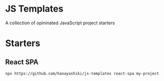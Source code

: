 # JS Templates

A collection of opininated JavaScript project starters

# Starters

## React SPA

```
npx https://github.com/hanayashiki/js-templates react-spa my-project
```


